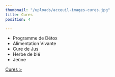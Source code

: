 ```yaml
---
thumbnail: "/uploads/acceuil-images-cures.jpg"
title: Cures
position: 4

---
```

* Programme de Détox
* Alimentation Vivante
* Cure de Jus
* Herbe de blé
* Jeûne

[Cures >](/cures)